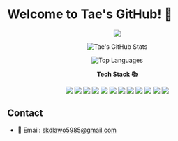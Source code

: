 # Welcome to Tae's GitHub! 👋
<p align="center">
  <img src="https://capsule-render.vercel.app/api?type=waving&height=300&color=gradient&text=Welcome👋" />
</p>
<p align="center">
  <img src="https://github-readme-stats.vercel.app/api?username=NAIMJAE&show_icons=true&theme=default" alt="Tae's GitHub Stats">
</p>

<p align="center">
  <img src="https://github-readme-stats.vercel.app/api/top-langs/?username=NAIMJAE&layout=compact" alt="Top Languages">
</p>

<p align="center">
  <strong>Tech Stack 📚</strong>
</p>
<p align="center">
  <img src="https://img.shields.io/badge/JavaScript-F7DF1E?style=flat&logo=JavaScript&logoColor=black">
  <img src="https://img.shields.io/badge/Spring_Boot-6DB33F?style=flat&logo=Spring-Boot&logoColor=white">
  <img src="https://img.shields.io/badge/Java-007396?style=flat&logo=Java&logoColor=white">
  <img src="https://img.shields.io/badge/Gradle-02303A?style=flat&logo=Gradle&logoColor=white">
  <img src="https://img.shields.io/badge/myBatis-000000?style=flat&logo=myBatis&logoColor=white">
  <img src="https://img.shields.io/badge/Github-181717?style=flat&logo=GitHub&logoColor=white">
  <img src="https://img.shields.io/badge/Git-F05032?style=flat&logo=Git&logoColor=white">
  <img src="https://img.shields.io/badge/MySQL-4479A1?style=flat&logo=MySQL&logoColor=white">
  <img src="https://img.shields.io/badge/MariaDB-003545?style=flat&logo=MariaDB&logoColor=white">
  <img src="https://img.shields.io/badge/OracleDB-F80000?style=flat&logo=Oracle&logoColor=white">
  <img src="https://img.shields.io/badge/Apache-D22128?style=flat&logo=Apache&logoColor=white">
  <img src="https://img.shields.io/badge/AWS-232F3E?style=flat&logo=Amazon-AWS&logoColor=white">
</p>

## Contact
- 📧 Email: [skdlawo5985@gmail.com](mailto:skdlawo5985@gmail.com)
